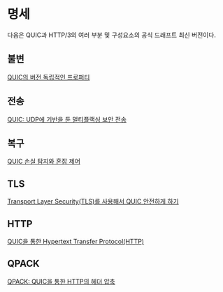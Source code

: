 <!--
# The specifications

Here is a collection of the latest official drafts for the various parts and
components of QUIC and HTTP/3.

## Invariants

[Version-Independent Properties of QUIC](https://tools.ietf.org/html/draft-ietf-quic-invariants)

## Transport

[QUIC: A UDP-Based Multiplexed and Secure Transport](https://tools.ietf.org/html/draft-ietf-quic-transport)

## Recovery

[QUIC Loss Detection and Congestion Control](https://tools.ietf.org/html/draft-ietf-quic-recovery)

## TLS

[Using Transport Layer Security (TLS) to Secure QUIC](https://tools.ietf.org/html/draft-ietf-quic-tls)

## HTTP

[Hypertext Transfer Protocol (HTTP) over QUIC](https://tools.ietf.org/html/draft-ietf-quic-http)

## QPACK

[QPACK: Header Compression for HTTP over QUIC](https://tools.ietf.org/html/draft-ietf-quic-qpack)
-->

# 명세

다음은 QUIC과 HTTP/3의 여러 부분 및 구성요소의 공식 드래프트 최신 버전이다.

## 불변

[QUIC의 버전 독립적인 프로퍼티](https://tools.ietf.org/html/draft-ietf-quic-invariants)

## 전송

[QUIC: UDP에 기반을 둔 멀티플랙싱 보안 전송](https://tools.ietf.org/html/draft-ietf-quic-transport)

## 복구

[QUIC 손실 탐지와 혼잡 제어](https://tools.ietf.org/html/draft-ietf-quic-recovery)

## TLS

[Transport Layer Security(TLS)를 사용해서 QUIC 안전하게 하기](https://tools.ietf.org/html/draft-ietf-quic-tls)

## HTTP

[QUIC을 통한 Hypertext Transfer Protocol(HTTP)](https://tools.ietf.org/html/draft-ietf-quic-http)

## QPACK

[QPACK: QUIC을 통한 HTTP의 헤더 압축](https://tools.ietf.org/html/draft-ietf-quic-qpack)
